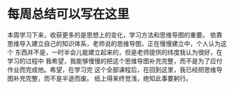 # 每周总结可以写在这里
本周学习下来，收获更多的是思想上的变化，学习方法和思维导图的重要。
依靠思维导入建立自己的知识体系，老师说的思维导图，正在慢慢建立中，个人认为这个
东西并不是，一时半会儿能建立起来的，但是老师提供的纬度我认为很好，在学习的过程中
我希望，我能够慢慢的把这个思维导图补充完整，而不是为了应付作业而完成他。希望，在学习完
这个全部课程后，在回到这里，我已经把思维导图补充完整，而不是半途而废。
纸上得来终觉浅，绝知此事要躬行。
